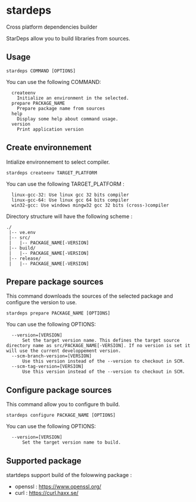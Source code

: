 # stardeps
Cross platform dependencies builder

StarDeps allow you to build libraries from sources.

## Usage

```
stardeps COMMAND [OPTIONS]
```
You can use the following COMMAND:

```
  createenv
    Initialize an environment in the selected.
  prepare PACKAGE_NAME
    Prepare package name from sources
  help
    Display some help about command usage.
  version
    Print application version
```

## Create environnement

Intialize environnement to select compiler.

```
stardeps createenv TARGET_PLATFORM
```

You can use the following TARGET_PLATFORM :

```
  linux-gcc-32: Use linux gcc 32 bits compiler
  linux-gcc-64: Use linux gcc 64 bits compiler
  win32-gcc: Use windows mingw32 gcc 32 bits (cross-)compiler
```

Directory structure will have the following scheme :

```
./
 |-- ve.env  
 |-- src/  
 |   |-- PACKAGE_NAME[-VERSION]  
 |-- build/  
 |   |-- PACKAGE_NAME[-VERSION]  
 |-- release/  
 |   |-- PACKAGE_NAME[-VERSION]  
```

## Prepare package sources

This command downloads the sources of the selected package and configure the version to use.

```
stardeps prepare PACKAGE_NAME [OPTIONS]
```

You can use the following OPTIONS:

```
  --version=[VERSION]
      Set the target version name. This defines the target source directory name as src/PACKAGE_NAME[-VERSION]. If no version is set it will use the current developpement version.
  --scm-branch-version=[VERSION]
      Use this version instead of the --version to checkout in SCM.
  --scm-tag-version=[VERSION]
      Use this version instead of the --version to checkout in SCM.
```

## Configure package sources

This command allow you to configure th build.

```
stardeps configure PACKAGE_NAME [OPTIONS]
```

You can use the following OPTIONS:

```
  --version=[VERSION]
      Set the target version name to build.
```

## Supported package

startdeps support build of the folowwing package :

* openssl : https://www.openssl.org/
* curl : https://curl.haxx.se/


     

